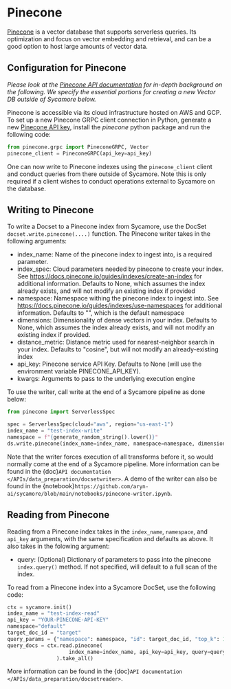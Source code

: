 # Pinecone

[Pinecone](https://www.pinecone.io/) is a vector database that supports serverless queries. Its optimization and focus on vector embedding and retrieval, and can be a good option to host large amounts of vector data.

## Configuration for Pinecone

*Please look at the [Pinecone API documentation](https://docs.pinecone.io/home) for in-depth background on the following. We specify the essential portions for creating a new Vector DB outside of Sycamore below.*

Pinecone is accessible via its cloud infrastructure hosted on AWS and GCP. To set up a new Pinecone GRPC client connection in Python, generate a new [Pinecone API key](https://www.app.pinecone.io/), install the *pinecone* python package and run the following code:

```python
from pinecone.grpc import PineconeGRPC, Vector
pinecone_client = PineconeGRPC(api_key=api_key)
```

One can now write to Pinecone indexes using the `pinecone_client` client and conduct queries from there outside of Sycamore. Note this is only required if a client wishes to conduct operations external to Sycamore on the database.

## Writing to Pinecone

To write a Docset to a Pinecone index from Sycamore, use the DocSet `docset.write.pinecone(....)` function. The Pinecone writer takes in the following arguments:

- index_name: Name of the pinecone index to ingest into, is a required parameter.
- index_spec: Cloud parameters needed by pinecone to create your index. See https://docs.pinecone.io/guides/indexes/create-an-index for additional information. Defaults to None, which assumes the index already exists, and will not modify an existing index if provided
- namespace: Namespace withing the pinecone index to ingest into. See https://docs.pinecone.io/guides/indexes/use-namespaces for additional information. Defaults to "", which is the default namespace
- dimensions: Dimensionality of dense vectors in your index. Defaults to None, which assumes the index already exists, and will not modify an existing index if provided.
- distance_metric: Distance metric used for nearest-neighbor search in your index. Defaults to "cosine", but will not modify an already-existing index
- api_key: Pinecone service API Key. Defaults to None (will use the environment variable PINECONE_API_KEY).
- kwargs: Arguments to pass to the underlying execution engine

To use the writer, call write at the end of a Sycamore pipeline as done below:

```python
from pinecone import ServerlessSpec

spec = ServerlessSpec(cloud="aws", region="us-east-1")
index_name = "test-index-write"
namespace = f"{generate_random_string().lower()}"
ds.write.pinecone(index_name=index_name, namespace=namespace, dimensions=384, index_spec=spec)
```

Note that the writer forces execution of all transforms before it, so would normally come at the end of a Sycamore pipeline. More information can be found in the {doc}`API documentation </APIs/data_preparation/docsetwriter>`. A demo of the writer can also be found in the {notebook}`https://github.com/aryn-ai/sycamore/blob/main/notebooks/pinecone-writer.ipynb`.

## Reading from Pinecone

Reading from a Pinecone index takes in the `index_name`, `namespace`, and `api_key` arguments, with the same specification and defaults as above. It also takes in the folowing argument:

- query: (Optional) Dictionary of parameters to pass into the pinecone `index.query()` method. If not specified, will default
to a full scan of the index.


To read from a Pinecone index into a Sycamore DocSet, use the following code:

```python
ctx = sycamore.init()
index_name = "test-index-read"
api_key = "YOUR-PINECONE-API-KEY"
namespace="default"
target_doc_id = "target"
query_params = {"namespace": namespace, "id": target_doc_id, "top_k": 1, "include_values": True}
query_docs = ctx.read.pinecone(
                    index_name=index_name, api_key=api_key, query=query_params, namespace=namespace
                ).take_all()
```

More information can be found in the {doc}`API documentation </APIs/data_preparation/docsetreader>`.
